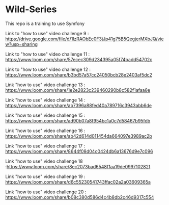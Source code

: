 # Wild-Series

This repo is a training to use Symfony

Link to "how to use" video challenge 9 : https://drive.google.com/file/d/1lzRAObEc0F3jJp41g75B5QegjerMXbJQ/view?usp=sharing

Link to "how to use" video challenge 11 : https://www.loom.com/share/57ecec309d234395a05f74badd54702c

Link to "how to use" video challenge 12 : https://www.loom.com/share/b3bd57a57cc24050bcb28e2403af5dc2

Link "how to use" video challenge 13 : https://www.loom.com/share/1e2e2823c239460290b8c582f1afaa8e

Link "how to use" video challenge 14 : https://www.loom.com/share/ab7396a88fed40a789716c3943abb6de

Link "how to use" video challenge 15 : https://www.loom.com/share/ad90b07a8f954bc1a0c7d58467b95fdb

Link "how to use" video challenge 16 : https://www.loom.com/share/ab42d614d011454da664097e3989ac2b

Link "how to use" video challenge 17 : https://www.loom.com/share/8644f08d04c0424db6a13676d9e7c096

Link "how to use" video challenge 18 :https://www.loom.com/share/8ec2073bad6548f1aa19de099710282f

Link "how to use" video challenge 19 : https://www.loom.com/share/d6c55230541743ffac02a2a03609365a

Link "how to use" video challenge 20 : https://www.loom.com/share/b08c380d586d4c4b8db2c46d9317c554
